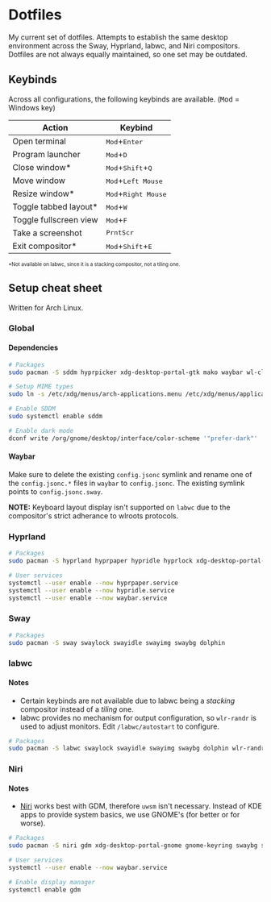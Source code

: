 # Dotfiles

My current set of dotfiles. Attempts to establish the same desktop environment across the Sway, Hyprland, labwc, and Niri compositors. Dotfiles are not always equally maintained, so one set may be outdated.

## Keybinds

Across all configurations, the following keybinds are available. (<kbd>Mod</kbd> = Windows key)

| Action                 | Keybind                                      |
| ---------------------- | -------------------------------------------- |
| Open terminal          | <kbd>Mod</kbd>+<kbd>Enter</kbd>              |
| Program launcher       | <kbd>Mod</kbd>+<kbd>D</kbd>                  |
| Close window\*         | <kbd>Mod</kbd>+<kbd>Shift</kbd>+<kbd>Q</kbd> |
| Move window            | <kbd>Mod</kbd>+<kbd>Left Mouse</kbd>         |
| Resize window\*        | <kbd>Mod</kbd>+<kbd>Right Mouse</kbd>        |
| Toggle tabbed layout\* | <kbd>Mod</kbd>+<kbd>W</kbd>                  |
| Toggle fullscreen view | <kbd>Mod</kbd>+<kbd>F</kbd>                  |
| Take a screenshot      | <kbd>PrntScr</kbd>                           |
| Exit compositor\*      | <kbd>Mod</kbd>+<kbd>Shift</kbd>+<kbd>E</kbd> |

<font style="font-size: 0.7em;">\*Not available on labwc, since it is a stacking compositor, not a tiling one.</font>

## Setup cheat sheet

Written for Arch Linux.

### Global

#### Dependencies

```sh
# Packages
sudo pacman -S sddm hyprpicker xdg-desktop-portal-gtk mako waybar wl-clipboard grim slurp foot archlinux-xdg-menu

# Setup MIME types
sudo ln -s /etc/xdg/menus/arch-applications.menu /etc/xdg/menus/applications.menu

# Enable SDDM
sudo systemctl enable sddm

# Enable dark mode
dconf write /org/gnome/desktop/interface/color-scheme '"prefer-dark"'
```

#### Waybar

Make sure to delete the existing `config.jsonc` symlink and rename one of the `config.jsonc.*` files in `waybar` to `config.jsonc`. The existing symlink points to `config.jsonc.sway`.

**NOTE:** Keyboard layout display isn't supported on `labwc` due to the compositor's strict adherance to wlroots protocols.

### Hyprland

```sh
# Packages
sudo pacman -S hyprland hyprpaper hypridle hyprlock xdg-desktop-portal-hyprland hyprpolkitagent dolphin swayimg

# User services
systemctl --user enable --now hyprpaper.service
systemctl --user enable --now hypridle.service
systemctl --user enable --now waybar.service
```

### Sway

```sh
# Packages
sudo pacman -S sway swaylock swayidle swayimg swaybg dolphin
```

### labwc

#### Notes

- Certain keybinds are not available due to labwc being a _stacking_ compositor instead of a _tiling_ one.
- labwc provides no mechanism for output configuration, so `wlr-randr` is used to adjust monitors. Edit `/labwc/autostart` to configure.

```sh
# Packages
sudo pacman -S labwc swaylock swayidle swayimg swaybg dolphin wlr-randr
```

### Niri

#### Notes

- [Niri](https://github.com/YaLTeR/niri) works best with GDM, therefore `uwsm` isn't necessary. Instead of KDE apps to provide system basics, we use GNOME's (for better or for worse).

```sh
# Packages
sudo pacman -S niri gdm xdg-desktop-portal-gnome gnome-keyring swaybg swayidle swaylock nautilus sushi loupe gnome-text-editor

# User services
systemctl --user enable --now waybar.service

# Enable display manager
systemctl enable gdm
```
